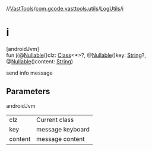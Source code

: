 //[VastTools](../../../index.md)/[com.gcode.vasttools.utils](../index.md)/[LogUtils](index.md)/[i](i.md)

# i

[androidJvm]\
fun [i](i.md)(@[Nullable](https://developer.android.com/reference/kotlin/androidx/annotation/Nullable.html)()clz: [Class](https://developer.android.com/reference/kotlin/java/lang/Class.html)<*>?, @[Nullable](https://developer.android.com/reference/kotlin/androidx/annotation/Nullable.html)()key: [String](https://kotlinlang.org/api/latest/jvm/stdlib/kotlin/-string/index.html)?, @[Nullable](https://developer.android.com/reference/kotlin/androidx/annotation/Nullable.html)()content: [String](https://kotlinlang.org/api/latest/jvm/stdlib/kotlin/-string/index.html))

send info message

## Parameters

androidJvm

| | |
|---|---|
| clz | Current class |
| key | message keyboard |
| content | message content |
